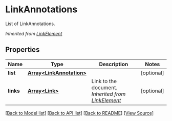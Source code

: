 ﻿# LinkAnnotations
List of LinkAnnotations.

*Inherited from [LinkElement](LinkElement.md)*
## Properties
Name | Type | Description | Notes
------------ | ------------- | ------------- | -------------
**list** | [**Array&lt;LinkAnnotation&gt;**](LinkAnnotation.md) |  | [optional]
**links** | [**Array&lt;Link&gt;**](Link.md) | Link to the document.<br />*Inherited from [LinkElement](LinkElement.md)* | [optional]

[[Back to Model list]](../README.md#documentation-for-models) [[Back to API list]](../README.md#documentation-for-api-endpoints) [[Back to README]](../README.md) [[View Source]](../src/models/linkAnnotations.ts)

